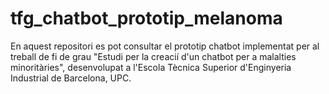 # tfg_chatbot_prototip_melanoma
En aquest repositori es pot consultar el prototip chatbot implementat per al treball de fi de grau "Estudi per la creacií d'un chatbot per a malalties minoritàries", desenvolupat a l'Escola Tècnica Superior d'Enginyeria Industrial de Barcelona, UPC.
